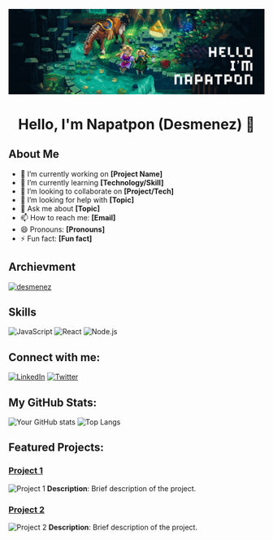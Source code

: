 ![Banner](https://github.com/Desmenez/Desmenez/blob/main/banner.gif)

<div align="center">
  <h1>Hello, I'm Napatpon (Desmenez) 👋</h1>
</div>

## About Me
- 🔭 I’m currently working on **[Project Name]**
- 🌱 I’m currently learning **[Technology/Skill]**
- 👯 I’m looking to collaborate on **[Project/Tech]**
- 🤔 I’m looking for help with **[Topic]**
- 💬 Ask me about **[Topic]**
- 📫 How to reach me: **[Email]**
- 😄 Pronouns: **[Pronouns]**
- ⚡ Fun fact: **[Fun fact]**

## Archievment
<p align="left"> <a href="https://github.com/ryo-ma/github-profile-trophy"><img src="https://github-profile-trophy.vercel.app/?username=desmenez" alt="desmenez" /></a> </p>

## Skills
![JavaScript](https://img.shields.io/badge/-JavaScript-black?style=flat-square&logo=javascript)
![React](https://img.shields.io/badge/-React-black?style=flat-square&logo=react)
![Node.js](https://img.shields.io/badge/-Node.js-black?style=flat-square&logo=node.js)

## Connect with me:
[![LinkedIn](https://img.shields.io/badge/-LinkedIn-blue)](https://linkedin.com/in/your-profile)
[![Twitter](https://img.shields.io/badge/-Twitter-blue)](https://twitter.com/your-profile)

## My GitHub Stats:
![Your GitHub stats](https://github-readme-stats.vercel.app/api?username=Desmenez&show_icons=true)
![Top Langs](https://github-readme-stats.vercel.app/api/top-langs/?username=Desmenez&layout=compact)

## Featured Projects:
### [Project 1](https://github.com/Desmenez/project1)
![Project 1](https://example.com/your-project1-image.png)
**Description**: Brief description of the project.

### [Project 2](https://github.com/Desmenez/project2)
![Project 2](https://example.com/your-project2-image.png)
**Description**: Brief description of the project.
